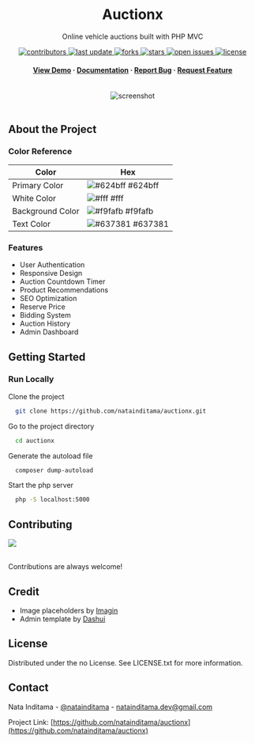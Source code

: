 <!--
Hey, thanks for using the awesome-readme-template template.  
If you have any enhancements, then fork this project and create a pull request 
or just open an issue with the label "enhancement".

Don't forget to give this project a star for additional support ;)
Maybe you can mention me or this repo in the acknowledgements too
-->

<!--
This README is a slimmed down version of the original one.
Removed sections:
- Screenshots
- Running Test
- Deployment
- FAQ
- Acknowledgements
-->

<div align="center">
  <h1>Auctionx</h1>
  <p>
    Online vehicle auctions built with PHP MVC  
  </p>

<!-- Badges -->
<p>
  <a href="https://github.com/natainditama/auctionx/graphs/contributors">
    <img src="https://img.shields.io/github/contributors/natainditama/auctionx" alt="contributors" />
  </a>
  <a href="">
    <img src="https://img.shields.io/github/last-commit/natainditama/auctionx" alt="last update" />
  </a>
  <a href="https://github.com/natainditama/auctionx/network/members">
    <img src="https://img.shields.io/github/forks/natainditama/auctionx" alt="forks" />
  </a>
  <a href="https://github.com/natainditama/auctionx/stargazers">
    <img src="https://img.shields.io/github/stars/natainditama/auctionx" alt="stars" />
  </a>
  <a href="https://github.com/natainditama/auctionx/issues/">
    <img src="https://img.shields.io/github/issues/natainditama/auctionx" alt="open issues" />
  </a>
  <a href="https://github.com/natainditama/auctionx/blob/master/LICENSE">
    <img src="https://img.shields.io/github/license/natainditama/auctionx.svg" alt="license" />
  </a>
</p>
   
<h4>
    <a href="https://github.com/natainditama/auctionx/">View Demo</a>
  <span> · </span>
    <a href="https://github.com/natainditama/auctionx">Documentation</a>
  <span> · </span>
    <a href="https://github.com/natainditama/auctionx/issues/">Report Bug</a>
  <span> · </span>
    <a href="https://github.com/natainditama/auctionx/issues/">Request Feature</a>
  </h4>
</div>

<br />

<div align="center"> 
  <img src="https://user-images.githubusercontent.com/81244669/235050191-50f32154-bbf4-47ee-89e7-31b7f6c77fb7.png" alt="screenshot" />
</div>

<br />

<!-- About the Project -->
## About the Project

<!-- Color Reference -->
### Color Reference

| Color             | Hex                                                                |
| ----------------- | ------------------------------------------------------------------ |
| Primary Color | ![#624bff](https://via.placeholder.com/10/624bff?text=+) #624bff |
| White Color | ![#fff](https://via.placeholder.com/10/fff?text=+) #fff |
| Background Color | ![#f9fafb](https://via.placeholder.com/10/f9fafb?text=+) #f9fafb |
| Text Color | ![#637381](https://via.placeholder.com/10/637381?text=+) #637381 |

<!-- Features -->
### Features

- User Authentication
- Responsive Design
- Auction Countdown Timer
- Product Recommendations
- SEO Optimization
- Reserve Price
- Bidding System
- Auction History
- Admin Dashboard

<!-- Getting Started -->
## 	Getting Started

<!-- Run Locally -->
### Run Locally

Clone the project

```bash
  git clone https://github.com/natainditama/auctionx.git
```

Go to the project directory

```bash
  cd auctionx
```

Generate the autoload file

```bash
  composer dump-autoload
```

Start the php server

```bash
  php -S localhost:5000
```

<!-- Contributing -->
## Contributing

<a href="https://github.com/natainditama/auctionx/graphs/contributors">
  <img src="https://contrib.rocks/image?repo=natainditama/auctionx" />
</a><br /><br />

Contributions are always welcome!

<!-- Credit -->
## Credit
- Image placeholders by [Imagin](https://www.imagin.studio/)
- Admin template by [Dashui](https://dashui.codescandy.com/)

<!-- License -->
## License

Distributed under the no License. See LICENSE.txt for more information.

<!-- Contact -->
## Contact

Nata Inditama - [@natainditama](https://t.me/natainditama) - natainditama.dev@gmail.com

Project Link: [https://github.com/natainditama/auctionx](https://github.com/natainditama/auctionx)
